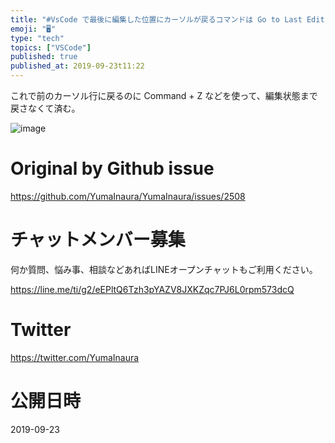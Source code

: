 ```yaml
---
title: "#VsCode で最後に編集した位置にカーソルが戻るコマンドは Go to Last Edit Location ( Mac ショートカット"
emoji: "🖥"
type: "tech"
topics: ["VSCode"]
published: true
published_at: 2019-09-23t11:22
---
```


これで前のカーソル行に戻るのに Command + Z などを使って、編集状態まで戻さなくて済む。

![image](https://user-images.githubusercontent.com/13635059/65396384-a90b1780-dde0-11e9-9936-9bb582f0c933.png)


# Original by Github issue

https://github.com/YumaInaura/YumaInaura/issues/2508








<!-- Update From Qiita API -->

# チャットメンバー募集


何か質問、悩み事、相談などあればLINEオープンチャットもご利用ください。

https://line.me/ti/g2/eEPltQ6Tzh3pYAZV8JXKZqc7PJ6L0rpm573dcQ





# Twitter


https://twitter.com/YumaInaura


<!-- Update From Qiita API -->



# 公開日時

2019-09-23
